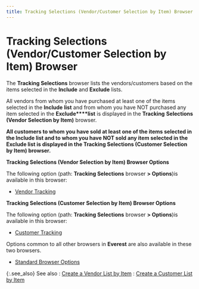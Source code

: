 ```yaml
---
title: Tracking Selections (Vendor/Customer Selection by Item) Browser
---
```


# Tracking Selections (Vendor/Customer Selection by Item) Browser


The **Tracking Selections** browser  lists the vendors/customers based on the items selected in the **Include**  and **Exclude** lists.


All vendors from whom you have purchased at least one of the items selected  in the **Include** **list**  and from whom you have NOT purchased any item selected in the **Exclude****list** is displayed in the **Tracking** **Selections 
 (Vendor Selection by Item)** browser.


**All customers to whom you have sold at  least one of the items selected in the **Include 
 list** and to whom you have NOT sold any item selected in the **Exclude list** is displayed in the **Tracking Selections (Customer Selection by 
 Item)** browser.**


**Tracking Selections (Vendor Selection by Item)  Browser Options**


The following option (path: **Tracking 
 Selections** browser **&gt; Options**)is  available in this browser:

- [Vendor  Tracking]({{site.ct_baseurl}}/misc/tracking_selections_(vendors)_browser_options.html)



**Tracking  Selections (Customer Selection by Item) Browser Options**


The following option (path: **Tracking 
 Selections** browser **&gt; Options**)is  available in this browser:

- [Customer  Tracking]({{site.ct_baseurl}}/misc/tracking_customer_selections_browser_options.html)



Options common to all other browsers in **Everest**  are also available in these two browsers.

- [Standard  Browser Options]({{site.wwe_chm}}/everest-client/ui/browsers/standard_browser_options.html)



{:.see_also}
See also
: [Create  a Vendor List by Item]({{site.ct_baseurl}}/vendor-tracking/create_a_vendor_list_by_item.html)
: [Create  a Customer List by Item ]({{site.ct_baseurl}}/customer-tracking/customer_selection_by_item_dialog_box.html)
